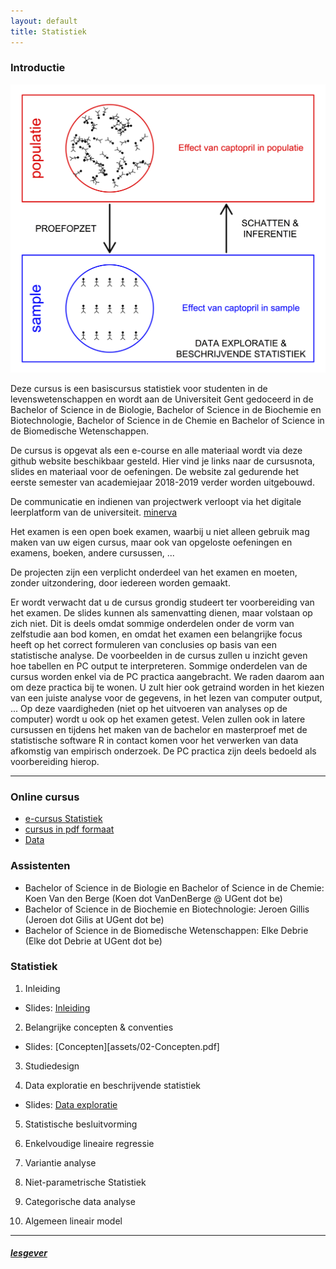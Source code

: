 ```yaml
---
layout: default
title: Statistiek
---
```

### Introductie
![IntroFig](./pages/figs/IntroFig.png)

Deze cursus is een basiscursus statistiek voor studenten in de levenswetenschappen en wordt aan de Universiteit Gent gedoceerd in de Bachelor of Science in de Biologie, Bachelor of Science in de Biochemie en Biotechnologie, Bachelor of Science in de Chemie en Bachelor of Science in de Biomedische Wetenschappen.

De cursus is opgevat als een e-course en alle materiaal wordt via deze github website  beschikbaar gesteld.
Hier vind je links naar de cursusnota, slides en materiaal voor de oefeningen.
De website zal gedurende het eerste semester van academiejaar 2018-2019 verder worden uitgebouwd.

De communicatie en indienen van projectwerk verloopt via het digitale leerplatform van de universiteit. [minerva](https://minerva.ugent.be)

Het examen is een open boek examen, waarbij u niet alleen gebruik mag maken van uw eigen cursus, maar ook van opgeloste oefeningen en examens, boeken, andere cursussen, ...

De projecten zijn een verplicht onderdeel van het examen en moeten, zonder uitzondering, door iedereen worden gemaakt.

Er wordt verwacht dat u de cursus grondig studeert ter voorbereiding van het examen. De slides kunnen als samenvatting dienen, maar volstaan op zich niet. Dit is deels omdat sommige onderdelen onder de vorm van zelfstudie aan bod komen, en omdat het examen een belangrijke focus heeft op het correct formuleren van conclusies op basis van een statistische analyse. De voorbeelden in de cursus zullen u inzicht geven hoe tabellen en PC output te interpreteren. Sommige onderdelen van de cursus worden enkel via de PC practica aangebracht. We raden daarom aan om deze practica bij te wonen. U zult hier ook getraind worden in het kiezen van een juiste analyse voor de gegevens, in het lezen van computer output, ... Op deze vaardigheden (niet op het uitvoeren van analyses op de computer) wordt u ook op het examen getest. Velen zullen ook in latere cursussen en tijdens het maken van de bachelor en masterproef met de statistische software R in contact komen voor het verwerken van data afkomstig van empirisch onderzoek. De PC practica zijn deels bedoeld als voorbereiding hierop.


---

### Online cursus

- [e-cursus Statistiek](https://users.ugent.be/~lclement/statistiek/)
- [cursus in pdf formaat](assets/Statistiek_2018_2019.pdf)
- [Data]()

### Assistenten

- Bachelor of Science in de Biologie en Bachelor of Science in de Chemie: Koen Van den Berge (Koen dot VanDenBerge @ UGent dot  be)
- Bachelor of Science in de Biochemie en Biotechnologie: Jeroen Gillis (Jeroen dot Gilis at UGent dot be)
- Bachelor of Science in de Biomedische Wetenschappen: Elke Debrie (Elke dot Debrie at UGent dot be)

### Statistiek

  1. Inleiding
  - Slides:  [Inleiding](assets/01-Inleiding.pdf)

  2. Belangrijke concepten & conventies
  - Slides: [Concepten][assets/02-Concepten.pdf]

  3. Studiedesign

  4. Data exploratie en beschrijvende statistiek
  - Slides: [Data exploratie](assets/04-DataExploratie.pdf)

  5. Statistische besluitvorming

  6. Enkelvoudige lineaire regressie

  7. Variantie analyse

  8. Niet-parametrische Statistiek

  9. Categorische data analyse

  10. Algemeen lineair model


---

##### [lesgever](https://statomics.github.io/pages/about.html)
